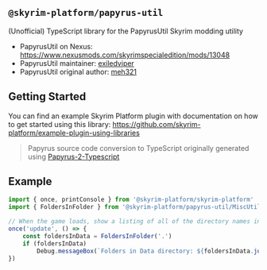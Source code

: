 ## `@skyrim-platform/papyrus-util`

(Unofficial) TypeScript library for the PapyrusUtil Skyrim modding utility

- PapyrusUtil on Nexus: https://www.nexusmods.com/skyrimspecialedition/mods/13048
- PapyrusUtil maintainer: [exiledviper](https://www.nexusmods.com/skyrimspecialedition/users/85199)
- PapyrusUtil original author: [meh321](https://www.nexusmods.com/skyrim/users/2964753)

## Getting Started

You can find an example Skyrim Platform plugin with documentation on how to get started using this library: https://github.com/skyrim-platform/example-plugin-using-libraries

> Papyrus source code conversion to TypeScript originally generated using [Papyrus-2-Typescript](https://github.com/CarlosLeyvaAyala/Papyrus-2-Typescript)

## Example

```ts
import { once, printConsole } from '@skyrim-platform/skyrim-platform'
import { FoldersInFolder } from '@skyrim-platform/papyrus-util/MiscUtil'

// When the game loads, show a listing of all of the directory names inside of the Data folder
once('update', () => {
    const foldersInData = FoldersInFolder('.')
    if (foldersInData)
        Debug.messageBox(`Folders in Data directory: ${foldersInData.join("\n")}`)
})
```
